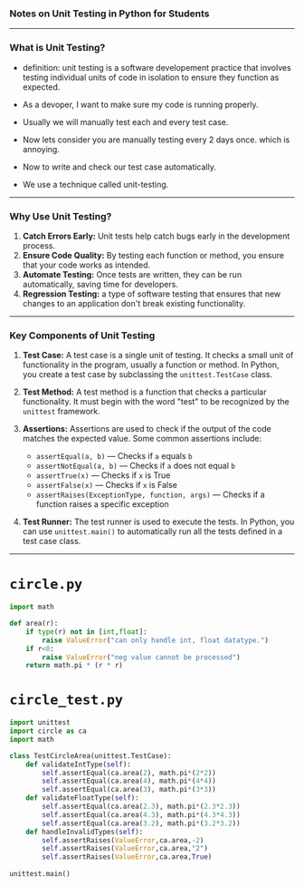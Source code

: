 ### **Notes on Unit Testing in Python for Students**

---

### **What is Unit Testing?**

- definition: unit testing is a software developement practice that involves testing individual units of code in isolation to ensure they function as expected.

- As a devoper, I want to make sure my code is running properly.
- Usually we will manually test each and every test case.
- Now lets consider you are manually testing every 2 days once. which is annoying.
- Now to write and check our test case automatically.
- We use a technique called unit-testing.
   
---

### **Why Use Unit Testing?**

1. **Catch Errors Early:** Unit tests help catch bugs early in the development process.
2. **Ensure Code Quality:** By testing each function or method, you ensure that your code works as intended.
3. **Automate Testing:** Once tests are written, they can be run automatically, saving time for developers.
4. **Regression Testing:** a type of software testing that ensures that new changes to an application don't break existing functionality.

---

### **Key Components of Unit Testing**

1. **Test Case:** A test case is a single unit of testing. It checks a small unit of functionality in the program, usually a function or method. In Python, you create a test case by subclassing the `unittest.TestCase` class.

2. **Test Method:** A test method is a function that checks a particular functionality. It must begin with the word "test" to be recognized by the `unittest` framework.

3. **Assertions:** Assertions are used to check if the output of the code matches the expected value. Some common assertions include:
   - `assertEqual(a, b)` — Checks if `a` equals `b`
   - `assertNotEqual(a, b)` — Checks if `a` does not equal `b`
   - `assertTrue(x)` — Checks if `x` is True
   - `assertFalse(x)` — Checks if `x` is False
   - `assertRaises(ExceptionType, function, args)` — Checks if a function raises a specific exception

4. **Test Runner:** The test runner is used to execute the tests. In Python, you can use `unittest.main()` to automatically run all the tests defined in a test case class.

---

# `circle.py`

```python
import math

def area(r):
    if type(r) not in [int,float]:
        raise ValueError("can only handle int, float datatype.")
    if r<0:
        raise ValueError("neg value cannot be processed")
    return math.pi * (r * r)
```   
# `circle_test.py`

```python
import unittest 
import circle as ca
import math 

class TestCircleArea(unittest.TestCase):
    def validateIntType(self):
        self.assertEqual(ca.area(2), math.pi*(2*2))
        self.assertEqual(ca.area(4), math.pi*(4*4))
        self.assertEqual(ca.area(3), math.pi*(3*3))
	def validateFloatType(self):
        self.assertEqual(ca.area(2.3), math.pi*(2.3*2.3))
        self.assertEqual(ca.area(4.3), math.pi*(4.3*4.3))
        self.assertEqual(ca.area(3.2), math.pi*(3.2*3.2))
    def handleInvalidTypes(self):
        self.assertRaises(ValueError,ca.area,-2)
        self.assertRaises(ValueError,ca.area,"2")
        self.assertRaises(ValueError,ca.area,True)
        
unittest.main()
```
